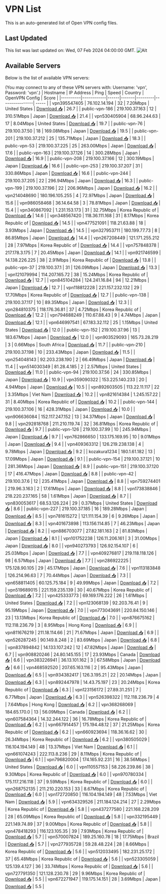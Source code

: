 # VPN List

This is an auto-generated list of Open VPN config files.

## Last Updated

This list was last updated on: Wed, 07 Feb 2024 04:00:00 GMT.
![Alt](https://repobeats.axiom.co/api/embed/186b98318ef1479477931607c1ad7d823f12451f.svg "Repobeats analytics image")

## Available Servers

Below is the list of available VPN servers:

(You may connect to any of these VPN servers with: Username: 'vpn', Password: 'vpn'.)
| Hostname | IP Address | Ping | Speed | Country | OpenVPN Config | Score |
|----------|------------|------|-------|---------|----------------| ----- |
| vpn395547405 | 76.102.14.194 | 32 | 7.20Mbps | United States | [Download 📥](./configs/server_0_US.ovpn) | 26.7 |
| public-vpn-186 | 219.100.37.163 | 12 | 310.51Mbps | Japan | [Download 📥](./configs/server_1_JP.ovpn) | 21.4 |
| vpn530405904 | 68.96.244.63 | 17 | 8.04Mbps | United States | [Download 📥](./configs/server_2_US.ovpn) | 19.7 |
| public-vpn-76 | 219.100.37.50 | 18 | 169.08Mbps | Japan | [Download 📥](./configs/server_3_JP.ovpn) | 19.5 |
| public-vpn-201 | 219.100.37.212 | 25 | 135.71Mbps | Japan | [Download 📥](./configs/server_4_JP.ovpn) | 18.3 |
| public-vpn-53 | 219.100.37.225 | 25 | 263.00Mbps | Japan | [Download 📥](./configs/server_5_JP.ovpn) | 17.6 |
| public-vpn-163 | 219.100.37.126 | 14 | 300.28Mbps | Japan | [Download 📥](./configs/server_6_JP.ovpn) | 16.9 |
| public-vpn-208 | 219.100.37.166 | 12 | 300.19Mbps | Japan | [Download 📥](./configs/server_7_JP.ovpn) | 16.6 |
| public-vpn-253 | 219.100.37.207 | 31 | 330.86Mbps | Japan | [Download 📥](./configs/server_8_JP.ovpn) | 16.6 |
| public-vpn-244 | 219.100.37.205 | 22 | 296.94Mbps | Japan | [Download 📥](./configs/server_9_JP.ovpn) | 16.3 |
| public-vpn-199 | 219.100.37.196 | 22 | 206.96Mbps | Japan | [Download 📥](./configs/server_10_JP.ovpn) | 16.2 |
| vpn214048690 | 180.196.105.255 | 4 | 72.97Mbps | Japan | [Download 📥](./configs/server_11_JP.ovpn) | 15.6 |
| vpn986058468 | 36.14.64.58 | 3 | 78.81Mbps | Japan | [Download 📥](./configs/server_12_JP.ovpn) | 15.4 |
| vpn340867092 | 1.231.153.173 | 31 | 32.75Mbps | Korea Republic of | [Download 📥](./configs/server_13_KR.ovpn) | 14.6 |
| vpn348567420 | 118.36.111.168 | 31 | 8.17Mbps | Korea Republic of | [Download 📥](./configs/server_14_KR.ovpn) | 14.5 |
| vpn477521091 | 118.21.63.88 | 18 | 3.93Mbps | Japan | [Download 📥](./configs/server_15_JP.ovpn) | 14.5 |
| vpn327953711 | 180.199.77.73 | 8 | 86.85Mbps | Japan | [Download 📥](./configs/server_16_JP.ovpn) | 14.4 |
| vpn267208449 | 121.171.255.212 | 28 | 7.97Mbps | Korea Republic of | [Download 📥](./configs/server_17_KR.ovpn) | 14.4 |
| vpn757848378 | 217.178.3.175 | 7 | 20.45Mbps | Japan | [Download 📥](./configs/server_18_JP.ovpn) | 14.1 |
| vpn921746599 | 14.138.226.225 | 38 | 2.91Mbps | Korea Republic of | [Download 📥](./configs/server_19_KR.ovpn) | 13.8 |
| public-vpn-37 | 219.100.37.1 | 31 | 126.09Mbps | Japan | [Download 📥](./configs/server_20_JP.ovpn) | 13.3 |
| vpn121079994 | 114.207.165.72 | 38 | 15.24Mbps | Korea Republic of | [Download 📥](./configs/server_21_KR.ovpn) | 12.7 |
| vpn845104284 | 124.241.16.84 | 94 | 12.21Mbps | Japan | [Download 📥](./configs/server_22_JP.ovpn) | 12.7 |
| vpn118812228 | 221.157.232.132 | 29 | 17.70Mbps | Korea Republic of | [Download 📥](./configs/server_23_KR.ovpn) | 12.7 |
| public-vpn-138 | 219.100.37.117 | 10 | 89.35Mbps | Japan | [Download 📥](./configs/server_24_JP.ovpn) | 12.3 |
| vpn284810375 | 118.176.36.81 | 37 | 4.72Mbps | Korea Republic of | [Download 📥](./configs/server_25_KR.ovpn) | 12.2 |
| vpn794688249 | 110.67.88.43 | 9 | 4.74Mbps | Japan | [Download 📥](./configs/server_26_JP.ovpn) | 12.1 |
| vpn646997541 | 67.183.32.112 | 25 | 1.15Mbps | United States | [Download 📥](./configs/server_27_US.ovpn) | 12.0 |
| public-vpn-152 | 219.100.37.96 | 13 | 183.67Mbps | Japan | [Download 📥](./configs/server_28_JP.ovpn) | 12.0 |
| vpn903529093 | 165.73.28.219 | 3 | 0.66Mbps | South Africa | [Download 📥](./configs/server_29_ZA.ovpn) | 11.7 |
| public-vpn-210 | 219.100.37.198 | 10 | 233.43Mbps | Japan | [Download 📥](./configs/server_30_JP.ovpn) | 11.5 |
| vpn254048143 | 92.203.238.190 | 2 | 66.49Mbps | Japan | [Download 📥](./configs/server_31_JP.ovpn) | 11.4 |
| vpn514030349 | 81.28.4.185 | 2 | 2.57Mbps | United States | [Download 📥](./configs/server_32_US.ovpn) | 11.0 |
| public-vpn-94 | 219.100.37.56 | 24 | 330.85Mbps | Japan | [Download 📥](./configs/server_33_JP.ovpn) | 10.9 |
| vpn359090322 | 153.225.140.233 | 20 | 4.94Mbps | Japan | [Download 📥](./configs/server_34_JP.ovpn) | 10.5 |
| vpn892603505 | 113.22.11.117 | 22 | 3.35Mbps | Viet Nam | [Download 📥](./configs/server_35_VN.ovpn) | 10.2 |
| vpn821614384 | 1.245.157.22 | 31 | 8.40Mbps | Korea Republic of | [Download 📥](./configs/server_36_KR.ovpn) | 10.2 |
| public-vpn-144 | 219.100.37.106 | 16 | 428.31Mbps | Japan | [Download 📥](./configs/server_37_JP.ovpn) | 10.0 |
| vpn906636084 | 152.117.247.152 | 13 | 34.37Mbps | Japan | [Download 📥](./configs/server_38_JP.ovpn) | 9.8 |
| vpn292818768 | 211.210.119.74 | 32 | 36.81Mbps | Korea Republic of | [Download 📥](./configs/server_39_KR.ovpn) | 9.7 |
| public-vpn-126 | 219.100.37.99 | 10 | 245.94Mbps | Japan | [Download 📥](./configs/server_40_JP.ovpn) | 9.7 |
| vpn762866650 | 133.175.169.95 | 10 | 9.01Mbps | Japan | [Download 📥](./configs/server_41_JP.ovpn) | 9.4 |
| vpn409363312 | 126.219.238.138 | 4 | 9.78Mbps | Japan | [Download 📥](./configs/server_42_JP.ovpn) | 9.2 |
| kozakura1234 | 180.1.61.182 | 13 | 17.09Mbps | Japan | [Download 📥](./configs/server_43_JP.ovpn) | 9.1 |
| public-vpn-154 | 219.100.37.121 | 10 | 281.36Mbps | Japan | [Download 📥](./configs/server_44_JP.ovpn) | 8.9 |
| public-vpn-151 | 219.100.37.120 | 17 | 416.47Mbps | Japan | [Download 📥](./configs/server_45_JP.ovpn) | 8.8 |
| public-vpn-42 | 219.100.37.6 | 12 | 235.41Mbps | Japan | [Download 📥](./configs/server_46_JP.ovpn) | 8.8 |
| vpn759274401 | 219.96.3.163 | 2 | 17.61Mbps | Japan | [Download 📥](./configs/server_47_JP.ovpn) | 8.8 |
| vpn173838846 | 218.220.237.165 | 58 | 1.61Mbps | Japan | [Download 📥](./configs/server_48_JP.ovpn) | 8.7 |
| vpn830053617 | 68.53.126.224 | 29 | 0.37Mbps | United States | [Download 📥](./configs/server_49_US.ovpn) | 8.6 |
| public-vpn-227 | 219.100.37.185 | 16 | 189.28Mbps | Japan | [Download 📥](./configs/server_50_JP.ovpn) | 8.5 |
| vpn781615272 | 121.111.154.39 | 6 | 9.26Mbps | Japan | [Download 📥](./configs/server_51_JP.ovpn) | 8.3 |
| vpn401673898 | 113.156.114.85 | 7 | 46.23Mbps | Japan | [Download 📥](./configs/server_52_JP.ovpn) | 8.2 |
| vpn886703077 | 27.82.181.163 | 2 | 81.83Mbps | Japan | [Download 📥](./configs/server_53_JP.ovpn) | 8.1 |
| vpn101752238 | 126.11.206.161 | 3 | 31.00Mbps | Japan | [Download 📥](./configs/server_54_JP.ovpn) | 8.0 |
| vpn940273793 | 126.92.154.107 | 6 | 25.03Mbps | Japan | [Download 📥](./configs/server_55_JP.ovpn) | 7.7 |
| vpn409276817 | 219.118.118.126 | 98 | 6.57Mbps | Japan | [Download 📥](./configs/server_56_JP.ovpn) | 7.7 |
| vpn286922225 | 175.128.90.105 | 29 | 45.17Mbps | Japan | [Download 📥](./configs/server_57_JP.ovpn) | 7.6 |
| vpn113183848 | 126.214.96.63 | 7 | 70.44Mbps | Japan | [Download 📥](./configs/server_58_JP.ovpn) | 7.3 |
| vpn658811405 | 60.125.75.184 | 9 | 49.99Mbps | Japan | [Download 📥](./configs/server_59_JP.ovpn) | 7.2 |
| vpn519689015 | 221.159.235.139 | 30 | 40.67Mbps | Korea Republic of | [Download 📥](./configs/server_60_KR.ovpn) | 7.2 |
| vpn425333773 | 69.169.176.222 | 26 | 1.61Mbps | United States | [Download 📥](./configs/server_61_US.ovpn) | 7.2 |
| vpn123068139 | 92.203.76.41 | 9 | 95.19Mbps | Japan | [Download 📥](./configs/server_62_JP.ovpn) | 7.0 |
| vpn773043691 | 220.84.150.146 | 23 | 13.13Mbps | Korea Republic of | [Download 📥](./configs/server_63_KR.ovpn) | 7.0 |
| vpn876675162 | 112.118.236.79 | 3 | 8.95Mbps | Hong Kong | [Download 📥](./configs/server_64_HK.ovpn) | 6.9 |
| vpn811676219 | 211.18.114.66 | 21 | 71.67Mbps | Japan | [Download 📥](./configs/server_65_JP.ovpn) | 6.9 |
| vpn526287245 | 90.149.8.248 | 2 | 83.69Mbps | Japan | [Download 📥](./configs/server_66_JP.ovpn) | 6.8 |
| vpn837894842 | 14.133.107.242 | 12 | 47.82Mbps | Japan | [Download 📥](./configs/server_67_JP.ovpn) | 6.7 |
| vpn908820246 | 24.80.145.155 | 17 | 23.93Mbps | Canada | [Download 📥](./configs/server_68_CA.ovpn) | 6.6 |
| vpn383226941 | 36.13.101.162 | 3 | 67.58Mbps | Japan | [Download 📥](./configs/server_69_JP.ovpn) | 6.6 |
| vpn468592520 | 207.65.163.116 | 2 | 95.43Mbps | Japan | [Download 📥](./configs/server_70_JP.ovpn) | 6.5 |
| vpn934382417 | 126.3.195.21 | 22 | 20.14Mbps | Japan | [Download 📥](./configs/server_71_JP.ovpn) | 6.3 |
| vpn892447978 | 14.43.75.197 | 23 | 20.24Mbps | Korea Republic of | [Download 📥](./configs/server_72_KR.ovpn) | 6.3 |
| vpn123156172 | 27.89.31.251 | 7 | 6.77Mbps | Japan | [Download 📥](./configs/server_73_JP.ovpn) | 6.3 |
| vpn526398322 | 112.118.236.79 | 4 | 7.64Mbps | Hong Kong | [Download 📥](./configs/server_74_HK.ovpn) | 6.2 |
| vpn368268069 | 184.65.170.0 | 13 | 56.09Mbps | Canada | [Download 📥](./configs/server_75_CA.ovpn) | 6.2 |
| vpn607584364 | 14.32.244.122 | 36 | 16.78Mbps | Korea Republic of | [Download 📥](./configs/server_76_KR.ovpn) | 6.2 |
| vpn667914457 | 175.194.48.12 | 37 | 21.25Mbps | Korea Republic of | [Download 📥](./configs/server_77_KR.ovpn) | 6.2 |
| vpn660923694 | 118.36.16.62 | 30 | 26.34Mbps | Korea Republic of | [Download 📥](./configs/server_78_KR.ovpn) | 6.2 |
| vpn380505029 | 116.104.194.149 | 48 | 13.37Mbps | Viet Nam | [Download 📥](./configs/server_79_VN.ovpn) | 6.1 |
| vpn661074243 | 222.113.8.236 | 29 | 8.11Mbps | Korea Republic of | [Download 📥](./configs/server_80_KR.ovpn) | 6.1 |
| vpn796820004 | 174.165.92.231 | 16 | 38.56Mbps | United States | [Download 📥](./configs/server_81_US.ovpn) | 6.0 |
| vpn110557153 | 58.226.239.86 | 38 | 9.30Mbps | Korea Republic of | [Download 📥](./configs/server_82_KR.ovpn) | 6.0 |
| vpn970780334 | 175.117.216.118 | 37 | 9.59Mbps | Korea Republic of | [Download 📥](./configs/server_83_KR.ovpn) | 6.0 |
| vpn268752135 | 211.210.220.153 | 33 | 8.67Mbps | Korea Republic of | [Download 📥](./configs/server_84_KR.ovpn) | 6.0 |
| vpn172720850 | 116.104.194.149 | 48 | 7.53Mbps | Viet Nam | [Download 📥](./configs/server_85_VN.ovpn) | 5.9 |
| vpn634329526 | 211.184.124.214 | 27 | 2.29Mbps | Korea Republic of | [Download 📥](./configs/server_86_KR.ovpn) | 5.8 |
| vpn437277580 | 221.168.228.209 | 28 | 65.09Mbps | Korea Republic of | [Download 📥](./configs/server_87_KR.ovpn) | 5.8 |
| vpn332195449 | 221.149.74.89 | 37 | 9.00Mbps | Korea Republic of | [Download 📥](./configs/server_88_KR.ovpn) | 5.8 |
| vpn478418293 | 116.123.105.35 | 39 | 7.93Mbps | Korea Republic of | [Download 📥](./configs/server_89_KR.ovpn) | 5.7 |
| vpn570007824 | 189.25.160.78 | 18 | 17.75Mbps | Brazil | [Download 📥](./configs/server_90_BR.ovpn) | 5.7 |
| vpn277935728 | 59.28.48.224 | 28 | 8.66Mbps | Korea Republic of | [Download 📥](./configs/server_91_KR.ovpn) | 5.6 |
| vpn512033495 | 182.231.25.172 | 37 | 65.48Mbps | Korea Republic of | [Download 📥](./configs/server_92_KR.ovpn) | 5.6 |
| vpn523305059 | 125.139.4.127 | 36 | 33.74Mbps | Korea Republic of | [Download 📥](./configs/server_93_KR.ovpn) | 5.6 |
| vpn727791350 | 121.128.230.78 | 29 | 9.96Mbps | Korea Republic of | [Download 📥](./configs/server_94_KR.ovpn) | 5.5 |
| vpn672271947 | 119.175.14.151 | 28 | 3.69Mbps | Japan | [Download 📥](./configs/server_95_JP.ovpn) | 5.5 |
